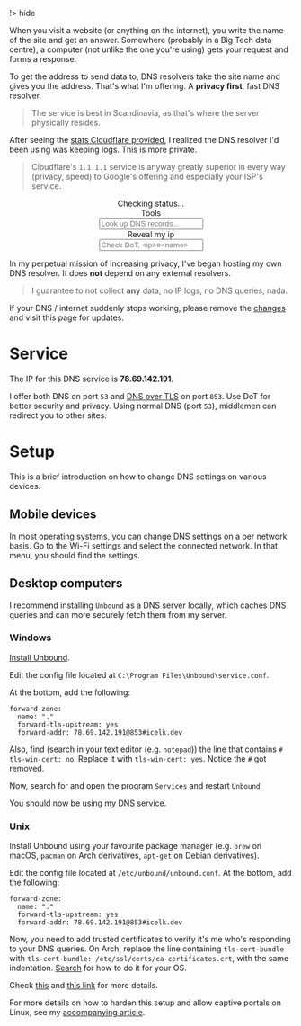 !> hide

<head>
    <title>DNS resolver & lookup</title>
    <meta name="permalinks" content="not-titles"> <!-- part of JS on icelk.dev & kvarn.org, options: disabled|enabled|not-titles -->
    <meta name="description" content="Fast, log-free and privacy first independent DNS resolver. DNS MX, A, AAAA lookup & DNS over TLS verifier / checker.">
    <script src="script.js" defer></script>
    <link rel="stylesheet" type="text/css" href="style.css">
</head>

When you visit a website (or anything on the internet), you write the name of the site and get an answer.
Somewhere (probably in a Big Tech data centre), a computer (not unlike the one you're using)
gets your request and forms a response.

To get the address to send data to, DNS resolvers take the site name and gives you the address. That's what I'm offering. A **privacy first**, fast DNS resolver.

> The service is best in Scandinavia, as that's where the server physically resides.

After seeing the [stats Cloudflare provided](https://blog.cloudflare.com/october-2021-facebook-outage/),
I realized the DNS resolver I'd been using was keeping logs. This is more private.

> Cloudflare's `1.1.1.1` service is anyway greatly superior in every way (privacy, speed) to Google's offering and especially your ISP's service.

<div id="status" style="text-align: center;">Checking status...</div>

<div id="tools" style="text-align: center;">
    <div id="toolsHeading">Tools</div>
    <input id="lookup" class="box" type="url" placeholder="Look up DNS records...">
    <br>
    <span id="lookupResult" class="result box" style="display: none;"></span>
    <span id="getIp" class="box">Reveal my ip</span>
    <br>
    <input id="tlsCheck" class="box" type="text" placeholder="Check DoT, <ip>#<name>">
    <br>
    <span id="tlsCheckResult" class="result box" style="display: none;"></span>
</div>

In my perpetual mission of increasing privacy, I've began hosting my own DNS resolver. It does **not** depend on any external resolvers.

> I guarantee to not collect **any** data, no IP logs, no DNS queries, nada.

If your DNS / internet suddenly stops working, please remove the [changes](#setup) and visit this page for updates.

# Service

The IP for this DNS service is **78.69.142.191**.

I offer both DNS on port `53` and [DNS over TLS](https://en.wikipedia.org/wiki/DNS_over_TLS) on port `853`.
Use DoT for better security and privacy. Using normal DNS (port `53`), middlemen can redirect you to other sites.

# Setup

This is a brief introduction on how to change DNS settings on various devices.

## Mobile devices

In most operating systems, you can change DNS settings on a per network basis.
Go to the Wi-Fi settings and select the connected network. In that menu, you should find the settings.

## Desktop computers

I recommend installing `Unbound` as a DNS server locally, which caches DNS queries and can more securely fetch them from my server.

### Windows

[Install Unbound](https://nlnetlabs.nl/projects/unbound/download/).

Edit the config file located at `C:\Program Files\Unbound\service.conf`.

At the bottom, add the following:

```
forward-zone:
  name: "."
  forward-tls-upstream: yes
  forward-addr: 78.69.142.191@853#icelk.dev
```

Also, find (search in your text editor (e.g. `notepad`)) the line that contains `# tls-win-cert: no`.
Replace it with `tls-win-cert: yes`. Notice the `#` got removed.

Now, search for and open the program `Services` and restart `Unbound`.

You should now be using my DNS service.

### Unix

Install Unbound using your favourite package manager
(e.g. `brew` on macOS, `pacman` on Arch derivatives, `apt-get` on Debian derivatives).

Edit the config file located at `/etc/unbound/unbound.conf`.
At the bottom, add the following:

```
forward-zone:
  name: "."
  forward-tls-upstream: yes
  forward-addr: 78.69.142.191@853#icelk.dev
```

Now, you need to add trusted certificates to verify it's me who's responding to your DNS queries.
On Arch, replace the line containing `tls-cert-bundle` with `tls-cert-bundle: /etc/ssl/certs/ca-certificates.crt`, with the same indentation.
[Search](https://search.brave.com) for how to do it for your OS.

Check [this](https://wiki.archlinux.org/title/Unbound#Manually_specifying_DNS_servers)
and [this link](https://wiki.archlinux.org/title/Unbound#Forwarding_using_DNS_over_TLS)
for more details.

For more details on how to harden this setup and allow captive portals on Linux,
see my [accompanying article](/articles/dns-unbound-setup.).
